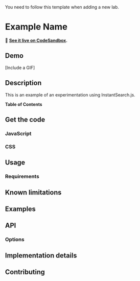 You need to follow this template when adding a new lab.

# Example Name

🎥 **[See it live on CodeSandbox](https://codesandbox.io/s/github/algolia/instantsearch-labs/tree/master/example/instantsearch.js).**

## Demo

[Include a GIF]

## Description

This is an example of an experimentation using InstantSearch.js.

**Table of Contents**

## Get the code

### JavaScript

### CSS

## Usage

### Requirements

## Known limitations

## Examples

## API

### Options

## Implementation details

## Contributing
